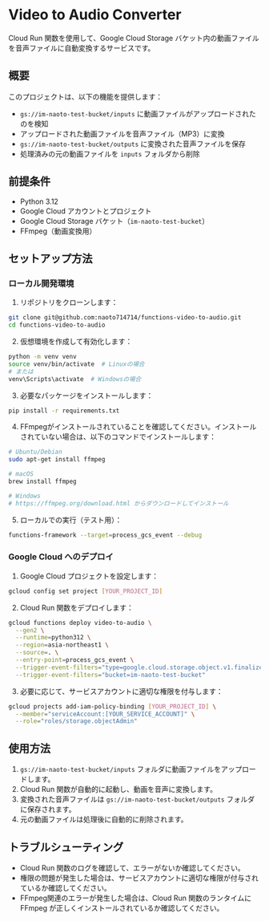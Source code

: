# Video to Audio Converter

Cloud Run 関数を使用して、Google Cloud Storage バケット内の動画ファイルを音声ファイルに自動変換するサービスです。

## 概要

このプロジェクトは、以下の機能を提供します：

- `gs://im-naoto-test-bucket/inputs` に動画ファイルがアップロードされたのを検知
- アップロードされた動画ファイルを音声ファイル（MP3）に変換
- `gs://im-naoto-test-bucket/outputs` に変換された音声ファイルを保存
- 処理済みの元の動画ファイルを `inputs` フォルダから削除

## 前提条件

- Python 3.12
- Google Cloud アカウントとプロジェクト
- Google Cloud Storage バケット（`im-naoto-test-bucket`）
- FFmpeg（動画変換用）

## セットアップ方法

### ローカル開発環境

1. リポジトリをクローンします：

```bash
git clone git@github.com:naoto714714/functions-video-to-audio.git
cd functions-video-to-audio
```

2. 仮想環境を作成して有効化します：

```bash
python -m venv venv
source venv/bin/activate  # Linuxの場合
# または
venv\Scripts\activate  # Windowsの場合
```

3. 必要なパッケージをインストールします：

```bash
pip install -r requirements.txt
```

4. FFmpegがインストールされていることを確認してください。インストールされていない場合は、以下のコマンドでインストールします：

```bash
# Ubuntu/Debian
sudo apt-get install ffmpeg

# macOS
brew install ffmpeg

# Windows
# https://ffmpeg.org/download.html からダウンロードしてインストール
```

5. ローカルでの実行（テスト用）：

```bash
functions-framework --target=process_gcs_event --debug
```

### Google Cloud へのデプロイ

1. Google Cloud プロジェクトを設定します：

```bash
gcloud config set project [YOUR_PROJECT_ID]
```

2. Cloud Run 関数をデプロイします：

```bash
gcloud functions deploy video-to-audio \
  --gen2 \
  --runtime=python312 \
  --region=asia-northeast1 \
  --source=. \
  --entry-point=process_gcs_event \
  --trigger-event-filters="type=google.cloud.storage.object.v1.finalized" \
  --trigger-event-filters="bucket=im-naoto-test-bucket"
```

3. 必要に応じて、サービスアカウントに適切な権限を付与します：

```bash
gcloud projects add-iam-policy-binding [YOUR_PROJECT_ID] \
  --member="serviceAccount:[YOUR_SERVICE_ACCOUNT]" \
  --role="roles/storage.objectAdmin"
```

## 使用方法

1. `gs://im-naoto-test-bucket/inputs` フォルダに動画ファイルをアップロードします。
2. Cloud Run 関数が自動的に起動し、動画を音声に変換します。
3. 変換された音声ファイルは `gs://im-naoto-test-bucket/outputs` フォルダに保存されます。
4. 元の動画ファイルは処理後に自動的に削除されます。

## トラブルシューティング

- Cloud Run 関数のログを確認して、エラーがないか確認してください。
- 権限の問題が発生した場合は、サービスアカウントに適切な権限が付与されているか確認してください。
- FFmpeg関連のエラーが発生した場合は、Cloud Run 関数のランタイムに FFmpeg が正しくインストールされているか確認してください。
